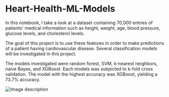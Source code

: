 # Heart-Health-ML-Models

In this notebook, I take a look at a dataset containing 70,000 entries of patients' medical information such as height, weight, age, blood pressure, glucose levels, and cholesterol levels.

The goal of this project is to use these features in order to make predictions of a patient having cardiovascular disease.
Several classification models will be investigated in this project.

The models investigated were random forest, SVM, k-nearest neighbors, naive Bayes, and XGBoost. Each models was subjected to k-fold cross validation. The model with the highest accuracy was XGBoost, yielding a 73.7% accuracy.

![Image description](https://www.hopkinsmedicine.org/-/media/images/health/3_-wellness/heart-health/heart-hero.ashx?h=500&la=en&mh=500&mw=1300&w=1297&hash=B24ED90CFC0DAA49173D62CC9B030B1E1DC930E7)
